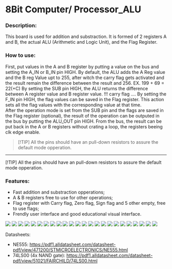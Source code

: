 # 8Bit Computer/ Processor_ALU

### Description:
This board is used for addition and substraction. It is formed of 2 registers A and B, the actual ALU (Arithmetic and Logic Unit), and the Flag Register. 

### How to use:
First, put values in the A and B register by putting a value on the bus and setting the A_IN or B_IN pin HIGH. By default, the ALU adds the A Reg value and the B reg Value upt to 255, after witch the carry flag gets activated and the result remain the difference between the result and 256.
EX. 199 + 69 = 22(+C)
By setting the SUB pin HIGH, the ALU returns the difference between A register value and B register value.
!!! carry flag ....
By setting the F_IN pin HIGH, the flag values can be saved in the Flag register. This action sets all the flag values with the corresponding value at that time.  
After the operation mode is set from the SUB pin and the flags are saved in the Flag register (optional), the result of the operation can be outputed in the bus by putting the ALU_OUT pin HIGH. From the bus, the result can be put back in the A or B registers without crating a loop, the registers beeing clk edge enable.

> [!TIP] All the pins should have an pull-down resistors to assure the default mode opperation.

-----

[!TIP] All the pins should have an pull-down resistors to assure the default mode opperation.


### Features:
- Fast addition and substraction opperations;
- A & B registers free to use for other operations;
- Flag register with Carry flag, Zero flag, Sign flag and 5 other empty, free to use flags;
- Frendly user interface and good educational visual interface.







<img src="https://github.com/Tonikiller10000/8BitProcessor/blob/main/Processor_ALU_V1.0/ALU-Pictures/ALU_Picture%20(1).png"/>
<img src="https://github.com/Tonikiller10000/8BitProcessor/blob/main/Processor_ALU_V1.0/ALU-Pictures/ALU_Picture%20(2).jpg"/>
<img src="https://github.com/Tonikiller10000/8BitProcessor/blob/main/Processor_ALU_V1.0/ALU-Pictures/ALU_Picture%20(2).png"/>
<img src="https://github.com/Tonikiller10000/8BitProcessor/blob/main/Processor_ALU_V1.0/ALU-Pictures/ALU_Picture%20(3).jpg"/>
<img src="https://github.com/Tonikiller10000/8BitProcessor/blob/main/Processor_ALU_V1.0/ALU-Pictures/ALU_Picture%20(3).png"/>
<img src="https://github.com/Tonikiller10000/8BitProcessor/blob/main/Processor_ALU_V1.0/ALU-Pictures/ALU_Picture%20(4).jpg"/>
<img src="https://github.com/Tonikiller10000/8BitProcessor/blob/main/Processor_ALU_V1.0/ALU-Pictures/ALU_Picture%20(4).png"/>
<img src="https://github.com/Tonikiller10000/8BitProcessor/blob/main/Processor_ALU_V1.0/ALU-Pictures/ALU_Picture%20(5).jpg"/>
<img src="https://github.com/Tonikiller10000/8BitProcessor/blob/main/Processor_ALU_V1.0/ALU-Pictures/ALU_Picture%20(5).png"/>
<img src="https://github.com/Tonikiller10000/8BitProcessor/blob/main/Processor_ALU_V1.0/ALU-Pictures/ALU_Picture%20(6).jpg"/>
<img src="https://github.com/Tonikiller10000/8BitProcessor/blob/main/Processor_ALU_V1.0/ALU-Pictures/ALU_Picture%20(6).png"/>
<img src="https://github.com/Tonikiller10000/8BitProcessor/blob/main/Processor_ALU_V1.0/ALU-Pictures/ALU_Picture%20(7).jpg"/>
<img src="https://github.com/Tonikiller10000/8BitProcessor/blob/main/Processor_ALU_V1.0/ALU-Pictures/ALU_Picture%20(8).jpg"/>
<img src="https://github.com/Tonikiller10000/8BitProcessor/blob/main/Processor_ALU_V1.0/ALU-Pictures/ALU_Picture%20(9).jpg"/>
<img src="https://github.com/Tonikiller10000/8BitProcessor/blob/main/Processor_ALU_V1.0/ALU-Pictures/ALU_Picture%20(10).jpg"/>
<img src="https://github.com/Tonikiller10000/8BitProcessor/blob/main/Processor_ALU_V1.0/ALU-Pictures/ALU_Picture%20(11).jpg"/>
<img src="https://github.com/Tonikiller10000/8BitProcessor/blob/main/Processor_ALU_V1.0/ALU-Pictures/ALU_Picture%20(12).jpg"/>
<img src="https://github.com/Tonikiller10000/8BitProcessor/blob/main/Processor_ALU_V1.0/ALU-Pictures/ALU_Picture%20(13).jpg"/>
<img src="https://github.com/Tonikiller10000/8BitProcessor/blob/main/Processor_ALU_V1.0/ALU-Pictures/ALU_Picture%20(14).jpg"/>
<img src="https://github.com/Tonikiller10000/8BitProcessor/blob/main/Processor_ALU_V1.0/ALU-Pictures/ALU_Picture%20(15).jpg"/>
<img src="https://github.com/Tonikiller10000/8BitProcessor/blob/main/Processor_ALU_V1.0/ALU-Pictures/ALU_Picture%20(16).jpg"/>
<img src="https://github.com/Tonikiller10000/8BitProcessor/blob/main/Processor_ALU_V1.0/ALU-Pictures/ALU_Picture%20(17).jpg"/>
<img src="https://github.com/Tonikiller10000/8BitProcessor/blob/main/Processor_ALU_V1.0/ALU-Pictures/ALU_Picture%20(18).jpg"/>
<img src="https://github.com/Tonikiller10000/8BitProcessor/blob/main/Processor_ALU_V1.0/ALU-Pictures/ALU_Picture%20(19).jpg"/>






Datasheets:
- NE555: https://pdf1.alldatasheet.com/datasheet-pdf/view/471200/STMICROELECTRONICS/NE555.html
- 74LS00 (4x NAND gate): https://pdf1.alldatasheet.com/datasheet-pdf/view/51021/FAIRCHILD/74LS00.html 



